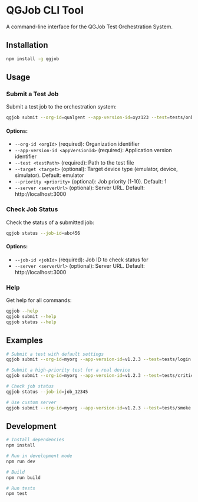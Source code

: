 # QGJob CLI Tool

A command-line interface for the QGJob Test Orchestration System.

## Installation

```bash
npm install -g qgjob
```

## Usage

### Submit a Test Job

Submit a test job to the orchestration system:

```bash
qgjob submit --org-id=qualgent --app-version-id=xyz123 --test=tests/onboarding.spec.js --target=emulator
```

#### Options:
- `--org-id <orgId>` (required): Organization identifier
- `--app-version-id <appVersionId>` (required): Application version identifier
- `--test <testPath>` (required): Path to the test file
- `--target <target>` (optional): Target device type (emulator, device, simulator). Default: emulator
- `--priority <priority>` (optional): Job priority (1-10). Default: 1
- `--server <serverUrl>` (optional): Server URL. Default: http://localhost:3000

### Check Job Status

Check the status of a submitted job:

```bash
qgjob status --job-id=abc456
```

#### Options:
- `--job-id <jobId>` (required): Job ID to check status for
- `--server <serverUrl>` (optional): Server URL. Default: http://localhost:3000

### Help

Get help for all commands:

```bash
qgjob --help
qgjob submit --help
qgjob status --help
```

## Examples

```bash
# Submit a test with default settings
qgjob submit --org-id=myorg --app-version-id=v1.2.3 --test=tests/login.spec.js

# Submit a high-priority test for a real device
qgjob submit --org-id=myorg --app-version-id=v1.2.3 --test=tests/critical.spec.js --target=device --priority=10

# Check job status
qgjob status --job-id=job_12345

# Use custom server
qgjob submit --org-id=myorg --app-version-id=v1.2.3 --test=tests/smoke.spec.js --server=https://qgjob.example.com
```

## Development

```bash
# Install dependencies
npm install

# Run in development mode
npm run dev

# Build
npm run build

# Run tests
npm test
```
